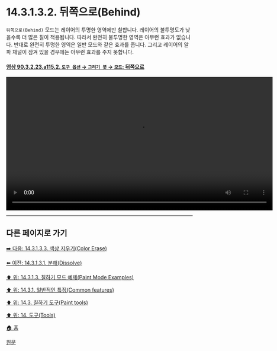 # 14.3.1.3.2. 뒤쪽으로(Behind)
`뒤쪽으로(Behind)` 모드는 레이어의 투명한 영역에만 칠합니다. 레이어의 불투명도가 낮을수록 더 많은 칠이 적용됩니다. 따라서 완전히 불투명한 영역은 아무런 효과가 없습니다. 반대로 완전히 투명한 영역은 일반 모드와 같은 효과를 줍니다. 그리고 레이어의 알파 채널이 잠겨 있을 경우에는 아무런 효과를 주지 못합니다.

<a id="90-03-02-23-a115-02"></a>

#### [영상 90.3.2.23.a115.2. `도구 옵션` → `그리기 붓` → `모드`: 뒤쪽으로](./90-03-02-23-paintbrush.md#90-03-02-23-a115-02)
<video controls="controls" width="720" src="https://github.com/wonder13662/gimp/assets/15767104/defaba35-2cbd-45ec-94f4-9d185df5438e"></video>

***

## 다른 페이지로 가기

[➡️ 다음: 14.3.1.3.3. 색상 지우기(Color Erase)](./14-03-01-03-03-color_erase.md)

[⬅️ 이전: 14.3.1.3.1. 분해(Dissolve)](./14-03-01-03-01-dissolve.md)

[⬆️ 위: 14.3.1.3. 칠하기 모드 예제(Paint Mode Examples)](./14-03-01-03-00-paint_mode_examples.md)

[⬆️ 위: 14.3.1. 일반적인 특징(Common features)](./14-03-01-00-common-features.md)

[⬆️ 위: 14.3. 칠하기 도구(Paint tools)](./14-03-00-paint-tools.md)

[⬆️ 위: 14. 도구(Tools)](./14-00-tools.md)

[🏠 홈](./00-home.md)

[원문](https://docs.gimp.org/2.10/ko/gimp-tools-paint.html#gimp-paint-mode-examples)
